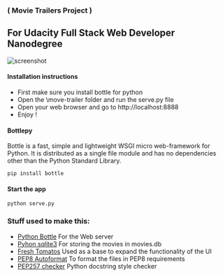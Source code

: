 ### ( Movie Trailers Project ) 

## For Udacity Full Stack Web Developer Nanodegree

![screenshot](https://c1.staticflickr.com/4/3755/33203197141_4614e04942_b.jpg)

#### Installation instructions

 * First make sure you install bottle for python
 * Open the \move-trailer folder and run the serve.py file
 * Open your web browser and go to http://localhost:8888
 * Enjoy !

#### Bottlepy
Bottle is a fast, simple and lightweight WSGI micro web-framework for Python. It is distributed as a single file module 
and has no dependencies other than the Python Standard Library.

```
pip install bottle
```

#### Start the app
```
python serve.py
```

### Stuff used to make this:

 * [Python Bottle](http://bottlepy.org/docs/dev/) For the Web server
 * [Pyhon sqlite3](https://docs.python.org/2/library/sqlite3.html) For storing the movies in movies.db 
 * [Fresh Tomatos](https://github.com/adarsh0806/ud036_StarterCode) Used as a base to expand the functionality of the UI
 * [PEP8 Autoformat](https://packagecontrol.io/packages/Python%20PEP8%20Autoformat) To format the files in PEP8 requirements
 * [PEP257 checker](https://pypi.python.org/pypi/pep257) Python docstring style checker